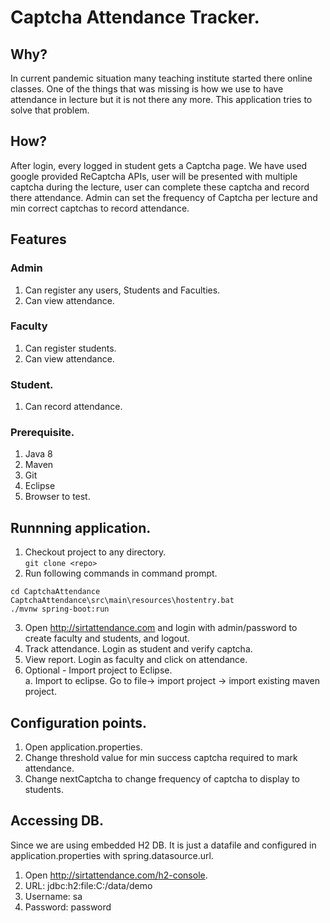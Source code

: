 # Captcha Attendance Tracker.

## Why?
In current pandemic situation many teaching institute started there online classes. One of the things that was missing is how we use to have attendance in lecture but it is not there any more. This application tries to solve that problem.

## How?
After login, every logged in student gets a Captcha page. We have used google provided ReCaptcha APIs, user will be presented with multiple captcha during the lecture, user can complete these captcha and record there attendance. Admin can set the frequency of Captcha per lecture and min correct captchas to record attendance. 

## Features
### Admin
1. Can register any users, Students and Faculties. 
2. Can view attendance.

### Faculty
1. Can register students.
2. Can view attendance. 

### Student.
1. Can record attendance.

### Prerequisite.
1. Java 8
2. Maven
3. Git
4. Eclipse
5. Browser to test.

## Runnning application.
1. Checkout project to any directory.  
```git clone <repo>```
2. Run following commands in command prompt.
```
cd CaptchaAttendance
CaptchaAttendance\src\main\resources\hostentry.bat
./mvnw spring-boot:run
```
3. Open http://sirtattendance.com and login with admin/password to create faculty and students, and logout. 
4. Track attendance. Login as student and verify captcha. 
5. View report. Login as faculty and click on attendance. 
6. Optional - Import project to Eclipse.  
   a. Import to eclipse. Go to file-> import project -> import existing maven project.

## Configuration points. 
1. Open application.properties. 
2. Change threshold value for min success captcha required to mark attendance.
3. Change nextCaptcha to change frequency of captcha to display to students. 

## Accessing DB.
Since we are using embedded H2 DB. It is just a datafile and configured in application.properties with spring.datasource.url.  
1. Open http://sirtattendance.com/h2-console.
2. URL: jdbc:h2:file:C:/data/demo
3. Username: sa
4. Password: password 